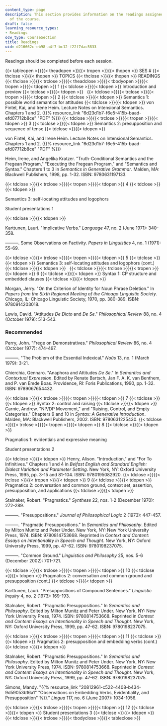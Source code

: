 ```yaml
---
content_type: page
description: This section provides information on the readings assigned for each session
  of the course.
draft: false
learning_resource_types:
- Readings
ocw_type: CourseSection
title: Readings
uid: d216662c-eb98-a4f7-bc12-f22f7dac5833
---
```

Readings should be completed before each session.

{{< tableopen >}}{{< theadopen >}}{{< tropen >}}{{< thopen >}}
SES #
{{< thclose >}}{{< thopen >}}
TOPICS
{{< thclose >}}{{< thopen >}}
READINGS
{{< thclose >}}{{< trclose >}}{{< theadclose >}}{{< tbodyopen >}}{{< tropen >}}{{< tdopen >}}
1
{{< tdclose >}}{{< tdopen >}}
Introduction and preview
{{< tdclose >}}{{< tdopen >}}
 
{{< tdclose >}}{{< trclose >}}{{< tropen >}}{{< tdopen >}}
2
{{< tdclose >}}{{< tdopen >}}
Semantics 1: possible world semantics for attitudes
{{< tdclose >}}{{< tdopen >}}
von Fintel, Kai, and Irene Heim. Lecture Notes on Intensional Semantics. Chapters 1 and 2. ({{% resource_link "6d23d1b7-f6e5-415b-baad-efd07712b8ce" "PDF" %}})
{{< tdclose >}}{{< trclose >}}{{< tropen >}}{{< tdopen >}}
3
{{< tdclose >}}{{< tdopen >}}
Semantics 2: presupposition and sequence of tense
{{< tdclose >}}{{< tdopen >}}

von Fintel, Kai, and Irene Heim. Lecture Notes on Intensional Semantics. Chapters 1 and 2. ({{% resource_link "6d23d1b7-f6e5-415b-baad-efd07712b8ce" "PDF" %}})

Heim, Irene, and Angelika Kratzer. "Truth-Conditional Semantics and the Fregean Program," "Executing the Fregean Program," and "Semantics and Syntax." Chapters 1 to 3 in *Semantics in Generative Grammar*. Malden, MA: Blackwell Publishers, 1998, pp. 1-32. ISBN: 9780631197133.

{{< tdclose >}}{{< trclose >}}{{< tropen >}}{{< tdopen >}}
4
{{< tdclose >}}{{< tdopen >}}

Semantics 3: self-locating attitudes and logophors

Student presentations 1

{{< tdclose >}}{{< tdopen >}}

Karttunen, Lauri. "Implicative Verbs." *Language* 47, no. 2 (June 1971): 340-358.

———. Some Observations on Factivity. *Papers in Linguistics* 4, no. 1 (1971): 55-69.

{{< tdclose >}}{{< trclose >}}{{< tropen >}}{{< tdopen >}}
5
{{< tdclose >}}{{< tdopen >}}
Semantics 3: self-locating attitudes and logophors (cont.)
{{< tdclose >}}{{< tdopen >}}
 
{{< tdclose >}}{{< trclose >}}{{< tropen >}}{{< tdopen >}}
6
{{< tdclose >}}{{< tdopen >}}
Syntax 1: CP structure and embedded clauses
{{< tdclose >}}{{< tdopen >}}

Morgan, Jerry. "On the Criterion of Identity for Noun Phrase Deletion." In *Papers from the Sixth Regional Meeting of the Chicago Linguistic Society*. Chicago, IL: Chicago Linguistic Society, 1970, pp. 380-389. ISBN: 9780914203018.

Lewis, David. "Attitudes *De Dicto* and *De Se*." *Philosophical Review* 88, no. 4 (October 1979): 513-543.

### Recommended

Perry, John. "Frege on Demonstratives." *Philosophical Review* 86, no. 4 (October 1977): 474-497.

———. "The Problem of the Essential Indexical." *Noûs* 13, no. 1 (March 1979): 3-21.

Chierchia, Gennaro. "Anaphora and Attitudes *De Se*." In *Semantics and Contextual Expression*. Edited by Renate Bartsch, Jan F. A. K. van Benthem, and P. van Emde Boas. Providence, RI: Foris Publications, 1990, pp. 1-32. ISBN: 9789067654432.

{{< tdclose >}}{{< trclose >}}{{< tropen >}}{{< tdopen >}}
7
{{< tdclose >}}{{< tdopen >}}
Syntax 2: control and raising
{{< tdclose >}}{{< tdopen >}}
Carnie, Andrew. "NP/DP Movement," and "Raising, Control, and Empty Categories." Chapters 9 and 10 in *Syntax: A Generative Introduction*. Malden, MA: Blackwell Publishers, 2002. ISBN: 9780631225430.
{{< tdclose >}}{{< trclose >}}{{< tropen >}}{{< tdopen >}}
8
{{< tdclose >}}{{< tdopen >}}

Pragmatics 1: evidentials and expressive meaning

Student presentations 2

{{< tdclose >}}{{< tdopen >}}
Henry, Alison. "Introduction," and "For To Infinitives." Chapters 1 and 4 in *Belfast English and Standard English: Dialect Variation and Parameter Setting*. New York, NY: Oxford University Press, 1995, pp. 3-15 and 81-104. ISBN: 9780195082920.
{{< tdclose >}}{{< trclose >}}{{< tropen >}}{{< tdopen >}}
9
{{< tdclose >}}{{< tdopen >}}
Pragmatics 2: conversation and common ground, context set, assertion, presupposition, and applications
{{< tdclose >}}{{< tdopen >}}

Stalnaker, Robert. "Pragmatics." *Synthese* 22, nos. 1-2 (December 1970): 272-289.

———. "Presuppositions." *Journal of Philosophical Logic* 2 (1973): 447-457.

———. "Pragmatic Presuppositions." In *Semantics and Philosophy*. Edited by Milton Munitz and Peter Under. New York, NY: New York University Press, 1974. ISBN: 9780814753668. Reprinted in *Context and Content: Essays on Intentionality in Speech and Thought*. New York, NY: Oxford University Press, 1999, pp. 47-62. ISBN: 9780198237075.

———. "Common Ground." *Linguistics and Philosophy* 25, nos. 5-6 (December 2002): 701-721.

{{< tdclose >}}{{< trclose >}}{{< tropen >}}{{< tdopen >}}
10
{{< tdclose >}}{{< tdopen >}}
Pragmatics 2: conversation and common ground and presupposition (cont.)
{{< tdclose >}}{{< tdopen >}}

Karttunen, Lauri. "Presuppositions of Compound Sentences." *Linguistic Inquiry* 4, no. 2 (1973): 169-193.

Stalnaker, Robert. "Pragmatic Presuppositions." In *Semantics and Philosophy*. Edited by Milton Munitz and Peter Under. New York, NY: New York University Press, 1974. ISBN: 9780814753668. Reprinted in *Context and Content: Essays on Intentionality in Speech and Thought*. New York, NY: Oxford University Press, 1999, pp. 47-62. ISBN: 9780198237075.

{{< tdclose >}}{{< trclose >}}{{< tropen >}}{{< tdopen >}}
11
{{< tdclose >}}{{< tdopen >}}
Pragmatics 2: presupposition and embedding verbs (cont.)
{{< tdclose >}}{{< tdopen >}}

Stalnaker, Robert. "Pragmatic Presuppositions." In *Semantics and Philosophy*. Edited by Milton Munitz and Peter Under. New York, NY: New York University Press, 1974. ISBN: 9780814753668. Reprinted in *Context and Content: Essays on Intentionality in Speech and Thought*. New York, NY: Oxford University Press, 1999, pp. 47-62. ISBN: 9780198237075.

Simons, Mandy. "{{% resource_link "20812961-c522-4408-b434-9d59053b16a1" "Observations on Embedding Verbs, Evidentiality, and Presupposition" %}}." *Lingua* 117, no. 6 (June 2007): 1034-1056.

{{< tdclose >}}{{< trclose >}}{{< tropen >}}{{< tdopen >}}
12
{{< tdclose >}}{{< tdopen >}}
Student presentations 3
{{< tdclose >}}{{< tdopen >}}
 
{{< tdclose >}}{{< trclose >}}{{< tbodyclose >}}{{< tableclose >}}